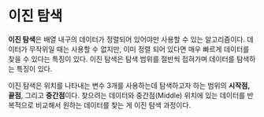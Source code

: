 # 이진 탐색

**이진 탐색**은 배열 내구의 데이터가 정렬되어 있어야만 사용할 수 있는 알고리즘이다.
데이터가 무작위일 때는 사용할 수 없지만, 이미 정렬 되어 있다면 매우 빠르게 데이터를
찾을 수 있다는 특징이 있다. 이진 탐색은 탐색 범위를 절반씩 접혀가며 데이터를 탐색하는
특징이 있다.

이진 탐색은 위치를 나타내는 변수 3개를 사용하는데 탐색하고자 하는 범위의 **시작점, 끝점**,
그리고 **중간점**이다. 찾으려는 데이터와 중간점(Middle) 위치에 있는 데이터를 반복적으로 비교해서
원하는 데이터를 찾는 게 이진 탐색 과정이다.